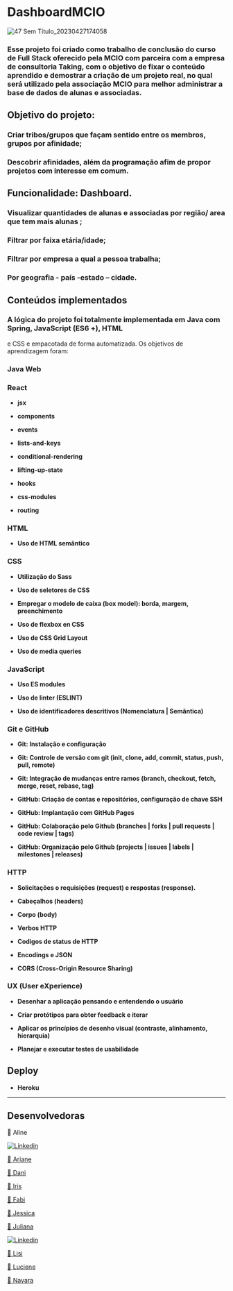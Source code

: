 
# DashboardMCIO

![47 Sem Título_20230427174058](https://user-images.githubusercontent.com/105310968/234986092-03ae117d-06fa-4e64-a99b-efdb1f809d96.png)

### Esse projeto foi criado como trabalho de conclusão do curso de Full Stack oferecido pela MCIO com parceira com a empresa de consultoria Taking, com o objetivo de fixar o conteúdo aprendido e demostrar a criação de um projeto real, no qual será utilizado pela associação MCIO para melhor administrar a base de dados de alunas e associadas.

## Objetivo do projeto: 

### Criar tribos/grupos que façam sentido entre os membros, grupos por afinidade; 

### Descobrir afinidades, além da programação afim de propor projetos com interesse em comum. 

## Funcionalidade: Dashboard. 

### Visualizar quantidades de alunas e associadas por região/ area que tem mais alunas ;		 

### Filtrar por faixa etária/idade; 

### Filtrar por empresa a qual a pessoa trabalha; 

### Por geografia - país -estado – cidade.	

##  Conteúdos implementados

### A lógica do projeto foi totalmente implementada em Java com Spring, JavaScript (ES6 +), HTML
e CSS e empacotada de forma automatizada. Os objetivos de aprendizagem foram:

### Java Web

### React

- **jsx**

- **components**

- **events**

- **lists-and-keys**

- **conditional-rendering**

- **lifting-up-state**

- **hooks**

- **css-modules**

- **routing**

### HTML

- **Uso de HTML semântico**

### CSS

- **Utilização do Sass**

- **Uso de seletores de CSS**

- **Empregar o modelo de caixa (box model): borda, margem, preenchimento**

- **Uso de flexbox en CSS**

- **Uso de CSS Grid Layout**

- **Uso de media queries**

### JavaScript

- **Uso ES modules**

- **Uso de linter (ESLINT)**

- **Uso de identificadores descritivos (Nomenclatura | Semântica)**

### Git e GitHub

- **Git: Instalação e configuração**

- **Git: Controle de versão com git (init, clone, add, commit, status, push, pull, remote)**

- **Git: Integração de mudanças entre ramos (branch, checkout, fetch, merge, reset, rebase, tag)**

- **GitHub: Criação de contas e repositórios, configuração de chave SSH**

- **GitHub: Implantação com GitHub Pages**

- **GitHub: Colaboração pelo Github (branches | forks | pull requests | code review | tags)**

- **GitHub: Organização pelo Github (projects | issues | labels | milestones | releases)**

### HTTP

- **Solicitações o requisições (request) e respostas (response).**

- **Cabeçalhos (headers)**

- **Corpo (body)**

- **Verbos HTTP**

- **Codigos de status de HTTP**

- **Encodings e JSON**

- **CORS (Cross-Origin Resource Sharing)**

### UX (User eXperience)

- **Desenhar a aplicação pensando e entendendo o usuário**

- **Criar protótipos para obter feedback e iterar**

- **Aplicar os princípios de desenho visual (contraste, alinhamento, hierarquia)**

- **Planejar e executar testes de usabilidade**

## Deploy

- **Heroku**

---

## Desenvolvedoras

:large_blue_diamond: Aline 

<a href="https://www.linkedin.com/in/aline-andrade-/" target="_blank"><img src="https://img.shields.io/badge/LinkedIn-blue?style=flat&logo=linkedin&labelColor=blue" alt="Linkedin" />
  
:large_blue_diamond: Ariane
  
:large_blue_diamond: Dani
  
:large_blue_diamond: Iris  
  
:large_blue_diamond: Fabi
  
:large_blue_diamond: Jessica
  
:large_blue_diamond: Juliana

<a href="https://www.linkedin.com/in/juliana-mignac/" target="_blank"><img src="https://img.shields.io/badge/LinkedIn-blue?style=flat&logo=linkedin&labelColor=blue" alt="Linkedin" />
  
:large_blue_diamond: Lisi
  
:large_blue_diamond: Luciene
  
:large_blue_diamond: Nayara
  

